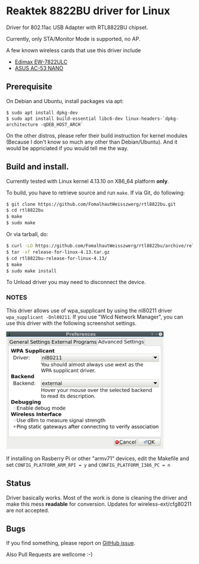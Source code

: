 # Reaktek 8822BU driver for Linux

Driver for 802.11ac USB Adapter with RTL8822BU chipset.

Currently, only STA/Monitor Mode is supported, no AP.

A few known wireless cards that use this driver include 
* [Edimax EW-7822ULC](http://us.edimax.com/edimax/merchandise/merchandise_detail/data/edimax/us/wireless_adapters_ac1200_dual-band/ew-7822ulc/)
* [ASUS AC-53 NANO](https://www.asus.com/Networking/USB-AC53-Nano/)


## Prerequisite

On Debian and Ubuntu, install packages via apt:

```
$ sudo apt install dpkg-dev
$ sudo apt install build-essential libc6-dev linux-headers-`dpkg-architecture -qDEB_HOST_ARCH`
```

On the other distros, please refer their build instruction for kernel modules (Because I don't know so much any other than Debian/Ubuntu). And it would be appriciated if you would tell me the way.


## Build and install.

Currently tested with Linux kernel 4.13.10 on X86_64 platform **only**.

To build, you have to retrieve source and run `make`.
If via Git, do following:

```sh
$ git clone https://github.com/FomalhautWeisszwerg/rtl8822bu.git
$ cd rtl8822bu
$ make
$ sudo make
```

Or via tarball, do:

```sh
$ curl -LO https://github.com/FomalhautWeisszwerg/rtl8822bu/archive/release-for-linux-4.13.tar.gz
$ tar -xf release-for-linux-4.13.tar.gz
$ cd rtl8822bu-release-for-linux-4.13/
$ make
$ sudo make install
```

To Unload driver you may need to disconnect the device.


### NOTES

This driver allows use of wpa_supplicant by using the nl80211 driver
`wpa_supplicant -Dnl80211`. If you use "Wicd Network Manager", you can use this driver with the following screenshot settings.

<img src="./image/wicd_networkmanager_setting.png" height="317" width="425">

If installing on Rasberry Pi or other "armv71" devices, edit the Makefile and set `CONFIG_PLATFORM_ARM_RPI = y` and `CONFIG_PLATFORM_I386_PC = n`


## Status

Driver basically works.
Most of the work is done is cleaning the driver and make this mess **readable**   for conversion.
Updates for wireless-ext/cfg80211  are not accepted.  


## Bugs

If you find something, please report on [GitHub issue](https://github.com/FomalhautWeisszwerg/rtl8822bu/issues).

Also Pull Requests are wellcome :-)
